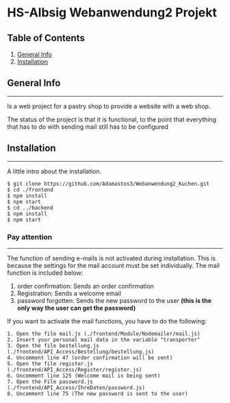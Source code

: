 # HS-Albsig Webanwendung2 Projekt

## Table of Contents

1. [General Info](#general-info)
2. [Installation](#installation)

## General Info

---

Is a web project for a pastry shop to provide a website with a web shop.

The status of the project is that it is functional, to the point that everything that has to do with sending mail still has to be configured

## Installation

---

A little intro about the installation.

```
$ git clone https://github.com/Adamastos3/Webanwendung2_Kuchen.git
$ cd ./frontend
$ npm install
$ npm start
$ cd ../backend
$ npm install
$ npm start
```

### Pay attention

---

The function of sending e-mails is not activated during installation. This is because the settings for the mail account must be set individually.
The mail function is included below:

1. order confirmation: Sends an order confirmation
2. Registration: Sends a welcome email
3. password forgotten: Sends the new password to the user **(this is the only way the user can get the password)**

If you want to activate the mail functions, you have to do the following:

```
1. Open the file mail.js (./frontend/Module/Nodemailer/mail.js)
2. Insert your personal mail data in the variable "transporter"
3. Open the file bestellung.js (./frontend/API_Access/Bestellung/bestellung.js)
4. Uncomment line 47 (order confirmation will be sent)
5. Open the file register.js (./frontend/API_Access/Register/register.js)
6. Uncomment line 125 (Welcome mail is being sent)
7. Open the File password.js (./frontend/API_Access/IhreDaten/password.js)
8. Uncomment line 75 (The new password is sent to the user)
```
